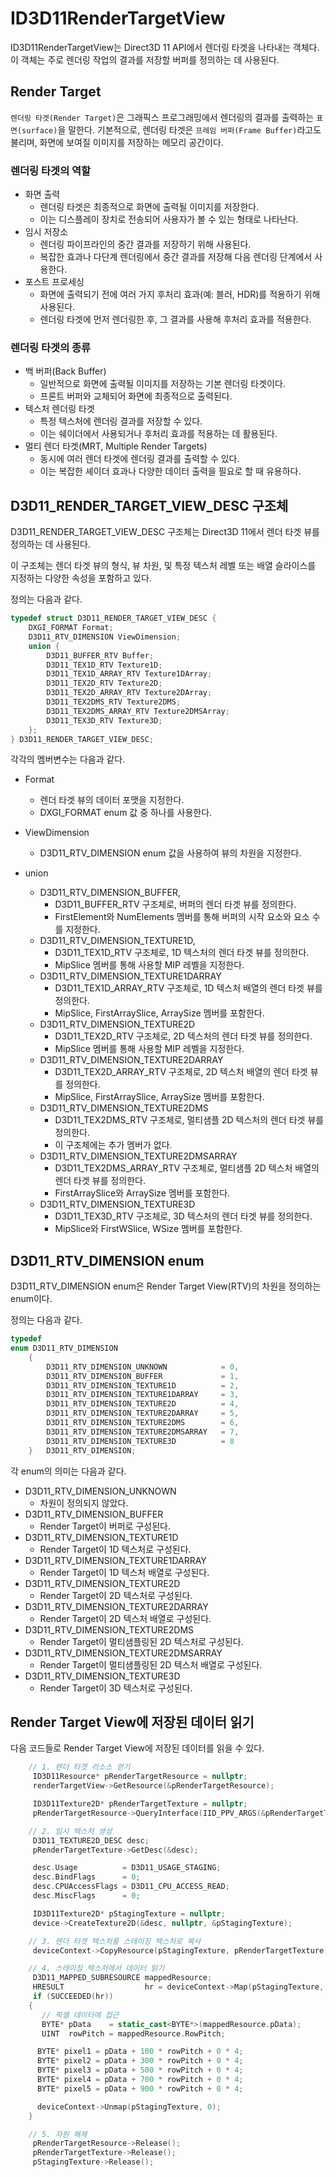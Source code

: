 # ID3D11RenderTargetView
ID3D11RenderTargetView는 Direct3D 11 API에서 렌더링 타겟을 나타내는 객체다. 이 객체는 주로 렌더링 작업의 결과를 저장할 버퍼를 정의하는 데 사용된다.

## Render Target
`렌더링 타겟(Render Target)`은 그래픽스 프로그래밍에서 렌더링의 결과를 출력하는 `표면(surface)`을 말한다. 기본적으로, 렌더링 타겟은 `프레임 버퍼(Frame Buffer)`라고도 불리며, 화면에 보여질 이미지를 저장하는 메모리 공간이다.

### 렌더링 타겟의 역할
* 화면 출력
  * 렌더링 타겟은 최종적으로 화면에 출력될 이미지를 저장한다. 
  * 이는 디스플레이 장치로 전송되어 사용자가 볼 수 있는 형태로 나타난다.
* 임시 저장소
  * 렌더링 파이프라인의 중간 결과를 저장하기 위해 사용된다. 
  * 복잡한 효과나 다단계 렌더링에서 중간 결과를 저장해 다음 렌더링 단계에서 사용한다.
* 포스트 프로세싱
  * 화면에 출력되기 전에 여러 가지 후처리 효과(예: 블러, HDR)를 적용하기 위해 사용된다. 
  * 렌더링 타겟에 먼저 렌더링한 후, 그 결과를 사용해 후처리 효과를 적용한다.

### 렌더링 타겟의 종류
* 백 버퍼(Back Buffer)
  * 일반적으로 화면에 출력될 이미지를 저장하는 기본 렌더링 타겟이다.
  * 프론트 버퍼와 교체되어 화면에 최종적으로 출력된다.
* 텍스처 렌더링 타겟 
  * 특정 텍스처에 렌더링 결과를 저장할 수 있다.
  * 이는 쉐이더에서 사용되거나 후처리 효과를 적용하는 데 활용된다.
* 멀티 렌더 타겟(MRT, Multiple Render Targets) 
  * 동시에 여러 렌더 타겟에 렌더링 결과를 출력할 수 있다.
  * 이는 복잡한 셰이더 효과나 다양한 데이터 출력을 필요로 할 때 유용하다.

## D3D11_RENDER_TARGET_VIEW_DESC 구조체
D3D11_RENDER_TARGET_VIEW_DESC 구조체는 Direct3D 11에서 렌더 타겟 뷰를 정의하는 데 사용된다. 

이 구조체는 렌더 타겟 뷰의 형식, 뷰 차원, 및 특정 텍스처 레벨 또는 배열 슬라이스를 지정하는 다양한 속성을 포함하고 있다.

정의는 다음과 같다.

```cpp
typedef struct D3D11_RENDER_TARGET_VIEW_DESC {
    DXGI_FORMAT Format;
    D3D11_RTV_DIMENSION ViewDimension;
    union {
        D3D11_BUFFER_RTV Buffer;
        D3D11_TEX1D_RTV Texture1D;
        D3D11_TEX1D_ARRAY_RTV Texture1DArray;
        D3D11_TEX2D_RTV Texture2D;
        D3D11_TEX2D_ARRAY_RTV Texture2DArray;
        D3D11_TEX2DMS_RTV Texture2DMS;
        D3D11_TEX2DMS_ARRAY_RTV Texture2DMSArray;
        D3D11_TEX3D_RTV Texture3D;
    };
} D3D11_RENDER_TARGET_VIEW_DESC;
```

각각의 멤버변수는 다음과 같다.

* Format
  * 렌더 타겟 뷰의 데이터 포맷을 지정한다.
  * DXGI_FORMAT enum 값 중 하나를 사용한다.

* ViewDimension
  * D3D11_RTV_DIMENSION enum 값을 사용하여 뷰의 차원을 지정한다.

* union
  * D3D11_RTV_DIMENSION_BUFFER, 
    * D3D11_BUFFER_RTV 구조체로, 버퍼의 렌더 타겟 뷰를 정의한다.
    * FirstElement와 NumElements 멤버를 통해 버퍼의 시작 요소와 요소 수를 지정한다.
  * D3D11_RTV_DIMENSION_TEXTURE1D, 
    * D3D11_TEX1D_RTV 구조체로, 1D 텍스처의 렌더 타겟 뷰를 정의한다.
    * MipSlice 멤버를 통해 사용할 MIP 레벨을 지정한다.
  * D3D11_RTV_DIMENSION_TEXTURE1DARRAY
    * D3D11_TEX1D_ARRAY_RTV 구조체로, 1D 텍스처 배열의 렌더 타겟 뷰를 정의한다.
    * MipSlice, FirstArraySlice, ArraySize 멤버를 포함한다.
  * D3D11_RTV_DIMENSION_TEXTURE2D
    * D3D11_TEX2D_RTV 구조체로, 2D 텍스처의 렌더 타겟 뷰를 정의한다.
    * MipSlice 멤버를 통해 사용할 MIP 레벨을 지정한다.
  * D3D11_RTV_DIMENSION_TEXTURE2DARRAY
    * D3D11_TEX2D_ARRAY_RTV 구조체로, 2D 텍스처 배열의 렌더 타겟 뷰를 정의한다.
    * MipSlice, FirstArraySlice, ArraySize 멤버를 포함한다.
  * D3D11_RTV_DIMENSION_TEXTURE2DMS
    * D3D11_TEX2DMS_RTV 구조체로, 멀티샘플 2D 텍스처의 렌더 타겟 뷰를 정의한다.
    * 이 구조체에는 추가 멤버가 없다.
  * D3D11_RTV_DIMENSION_TEXTURE2DMSARRAY
    * D3D11_TEX2DMS_ARRAY_RTV 구조체로, 멀티샘플 2D 텍스처 배열의 렌더 타겟 뷰를 정의한다.
    * FirstArraySlice와 ArraySize 멤버를 포함한다.
  * D3D11_RTV_DIMENSION_TEXTURE3D 
    * D3D11_TEX3D_RTV 구조체로, 3D 텍스처의 렌더 타겟 뷰를 정의한다.
    * MipSlice와 FirstWSlice, WSize 멤버를 포함한다.

## D3D11_RTV_DIMENSION enum
D3D11_RTV_DIMENSION enum은 Render Target View(RTV)의 차원을 정의하는 enum이다.

정의는 다음과 같다.

```cpp
typedef 
enum D3D11_RTV_DIMENSION
    {
        D3D11_RTV_DIMENSION_UNKNOWN            = 0,
        D3D11_RTV_DIMENSION_BUFFER             = 1,
        D3D11_RTV_DIMENSION_TEXTURE1D          = 2,
        D3D11_RTV_DIMENSION_TEXTURE1DARRAY     = 3,
        D3D11_RTV_DIMENSION_TEXTURE2D          = 4,
        D3D11_RTV_DIMENSION_TEXTURE2DARRAY     = 5,
        D3D11_RTV_DIMENSION_TEXTURE2DMS        = 6,
        D3D11_RTV_DIMENSION_TEXTURE2DMSARRAY   = 7,
        D3D11_RTV_DIMENSION_TEXTURE3D          = 8
    } 	D3D11_RTV_DIMENSION;
```

각 enum의 의미는 다음과 같다.
* D3D11_RTV_DIMENSION_UNKNOWN
  * 차원이 정의되지 않았다.
* D3D11_RTV_DIMENSION_BUFFER
  * Render Target이 버퍼로 구성된다.
* D3D11_RTV_DIMENSION_TEXTURE1D
  * Render Target이 1D 텍스처로 구성된다.
* D3D11_RTV_DIMENSION_TEXTURE1DARRAY
  * Render Target이 1D 텍스처 배열로 구성된다.
* D3D11_RTV_DIMENSION_TEXTURE2D
  * Render Target이 2D 텍스처로 구성된다.
* D3D11_RTV_DIMENSION_TEXTURE2DARRAY
  * Render Target이 2D 텍스처 배열로 구성된다.
* D3D11_RTV_DIMENSION_TEXTURE2DMS
  * Render Target이 멀티샘플링된 2D 텍스처로 구성된다.
* D3D11_RTV_DIMENSION_TEXTURE2DMSARRAY
  * Render Target이 멀티샘플링된 2D 텍스처 배열로 구성된다.
* D3D11_RTV_DIMENSION_TEXTURE3D
  * Render Target이 3D 텍스처로 구성된다.


## Render Target View에 저장된 데이터 읽기
다음 코드들로 Render Target View에 저장된 데이터를 읽을 수 있다.

```cpp
    // 1. 렌더 타겟 리소스 얻기
     ID3D11Resource* pRenderTargetResource = nullptr;
     renderTargetView->GetResource(&pRenderTargetResource);

     ID3D11Texture2D* pRenderTargetTexture = nullptr;
     pRenderTargetResource->QueryInterface(IID_PPV_ARGS(&pRenderTargetTexture));

    // 2. 임시 텍스처 생성
     D3D11_TEXTURE2D_DESC desc;
     pRenderTargetTexture->GetDesc(&desc);

     desc.Usage          = D3D11_USAGE_STAGING;
     desc.BindFlags      = 0;
     desc.CPUAccessFlags = D3D11_CPU_ACCESS_READ;
     desc.MiscFlags      = 0;

     ID3D11Texture2D* pStagingTexture = nullptr;
     device->CreateTexture2D(&desc, nullptr, &pStagingTexture);

    // 3. 렌더 타겟 텍스처를 스테이징 텍스처로 복사
     deviceContext->CopyResource(pStagingTexture, pRenderTargetTexture);

    // 4. 스테이징 텍스처에서 데이터 읽기
     D3D11_MAPPED_SUBRESOURCE mappedResource;
     HRESULT                  hr = deviceContext->Map(pStagingTexture, 0, D3D11_MAP_READ, 0, &mappedResource);
     if (SUCCEEDED(hr))
    {
       // 픽셀 데이터에 접근
       BYTE* pData    = static_cast<BYTE*>(mappedResource.pData);
       UINT  rowPitch = mappedResource.RowPitch;

      BYTE* pixel1 = pData + 100 * rowPitch + 0 * 4;
      BYTE* pixel2 = pData + 300 * rowPitch + 0 * 4;
      BYTE* pixel3 = pData + 500 * rowPitch + 0 * 4;
      BYTE* pixel4 = pData + 700 * rowPitch + 0 * 4;
      BYTE* pixel5 = pData + 900 * rowPitch + 0 * 4;

      deviceContext->Unmap(pStagingTexture, 0);
    }

    // 5. 자원 해제
     pRenderTargetResource->Release();
     pRenderTargetTexture->Release();
     pStagingTexture->Release();
```
